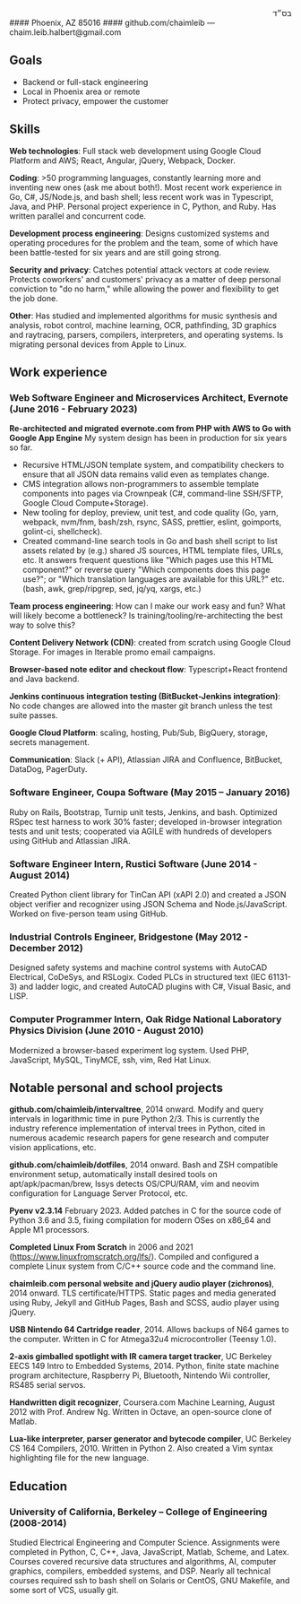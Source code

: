 <div id="bsd" dir="rtl">בס״ד</div>
#### Phoenix, AZ 85016
#### github.com/chaimleib — chaim.leib.halbert@gmail.com

## Goals

* Backend or full-stack engineering
* Local in Phoenix area or remote
* Protect privacy, empower the customer

## Skills

**Web technologies**: Full stack web development using Google Cloud Platform and AWS; React, Angular, jQuery, Webpack, Docker.

**Coding**: &gt;50 programming languages, constantly learning more and inventing new ones (ask me about both!). Most recent work experience in Go, C#, JS/Node.js, and bash shell; less recent work was in Typescript, Java, and PHP. Personal project experience in C, Python, and Ruby. Has written parallel and concurrent code.

**Development process engineering**: Designs customized systems and operating procedures for the problem and the team, some of which have been battle-tested for six years and are still going strong.

**Security and privacy**: Catches potential attack vectors at code review. Protects coworkers' and customers' privacy as a matter of deep personal conviction to "do no harm," while allowing the power and flexibility to get the job done.

**Other**: Has studied and implemented algorithms for music synthesis and analysis, robot control, machine learning, OCR, pathfinding, 3D graphics and raytracing, parsers, compilers, interpreters, and operating systems. Is migrating personal devices from Apple to Linux.

## Work experience
### **Web Software Engineer and Microservices Architect, Evernote** (June 2016 - February 2023)

**Re-architected and migrated evernote.com from PHP with AWS to Go with Google App Engine** My system design has been in production for six years so far.

* Recursive HTML/JSON template system, and compatibility checkers to ensure that all JSON data remains valid even as templates change.
* CMS integration allows non-programmers to assemble template components into pages via Crownpeak (C#, command-line SSH/SFTP, Google Cloud Compute+Storage).
* New tooling for deploy, preview, unit test, and code quality (Go, yarn, webpack, nvm/fnm, bash/zsh, rsync, SASS, prettier, eslint, goimports, golint-ci, shellcheck).
* Created command-line search tools in Go and bash shell script to list assets related by (e.g.) shared JS sources, HTML template files, URLs, etc. It answers frequent questions like "Which pages use this HTML component?" or reverse query "Which components does this page use?"; or "Which translation languages are available for this URL?" etc. (bash, awk, grep/ripgrep, sed, jq/yq, xargs, etc.)

**Team process engineering**: How can I make our work easy and fun? What will likely become a bottleneck? Is training/tooling/re-architecting the best way to solve this?

**Content Delivery Network (CDN)**: created from scratch using Google Cloud Storage. For images in Iterable promo email campaigns.

**Browser-based note editor and checkout flow**: Typescript+React frontend and Java backend.

**Jenkins continuous integration testing (BitBucket-Jenkins integration)**: No code changes are allowed into the master git branch unless the test suite passes.

**Google Cloud Platform**: scaling, hosting, Pub/Sub, BigQuery, storage, secrets management.

**Communication**: Slack (+ API), Atlassian JIRA and Confluence, BitBucket, DataDog, PagerDuty.

### **Software Engineer, Coupa Software** (May 2015 – January 2016)

Ruby on Rails, Bootstrap, Turnip unit tests, Jenkins, and bash. Optimized RSpec test harness to work 30% faster; developed in-browser integration tests and unit tests; cooperated via AGILE with hundreds of developers using GitHub and Atlassian JIRA.

### **Software Engineer Intern, Rustici Software** (June 2014 - August 2014)

Created Python client library for TinCan API (xAPI 2.0) and created a JSON object verifier and recognizer using JSON Schema and Node.js/JavaScript. Worked on five-person team using GitHub.

### **Industrial Controls Engineer, Bridgestone** (May 2012 - December 2012)

Designed safety systems and machine control systems with AutoCAD Electrical, CoDeSys, and RSLogix. Coded PLCs in structured text (IEC 61131-3) and ladder logic, and created AutoCAD plugins with C#, Visual Basic, and LISP.

### **Computer Programmer Intern, Oak Ridge National Laboratory Physics Division** (June 2010 - August 2010)

Modernized a browser-based experiment log system. Used PHP, JavaScript, MySQL, TinyMCE, ssh, vim, Red Hat Linux.

## Notable personal and school projects
**github.com/chaimleib/intervaltree**, 2014 onward. Modify and query intervals in logarithmic time in pure Python 2/3. This is currently the industry reference implementation of interval trees in Python, cited in numerous academic research papers for gene research and computer vision applications, etc.

**github.com/chaimleib/dotfiles**, 2014 onward. Bash and ZSH compatible environment setup, automatically install desired tools on apt/apk/pacman/brew, lssys detects OS/CPU/RAM, vim and neovim configuration for Language Server Protocol, etc.

**Pyenv v2.3.14** February 2023. Added patches in C for the source code of Python 3.6 and 3.5, fixing compilation for modern OSes on x86\_64 and Apple M1 processors.

**Completed Linux From Scratch** in 2006 and 2021 (https://www.linuxfromscratch.org/lfs/). Compiled and configured a complete Linux system from C/C++ source code and the command line.

**chaimleib.com personal website and jQuery audio player (zichronos)**, 2014 onward. TLS certificate/HTTPS. Static pages and media generated using Ruby, Jekyll and GitHub Pages, Bash and SCSS, audio player using jQuery.

**USB Nintendo 64 Cartridge reader**, 2014. Allows backups of N64 games to the computer. Written in C for Atmega32u4 microcontroller (Teensy 1.0).

**2-axis gimballed spotlight with IR camera target tracker**, UC Berkeley EECS 149 Intro to Embedded Systems, 2014. Python, finite state machine program architecture, Raspberry Pi, Bluetooth, Nintendo Wii controller, RS485 serial servos.

**Handwritten digit recognizer**, Coursera.com Machine Learning, August 2012 with Prof. Andrew Ng. Written in Octave, an open-source clone of Matlab.

**Lua-like interpreter, parser generator and bytecode compiler**, UC Berkeley CS 164 Compilers, 2010. Written in Python 2. Also created a Vim syntax highlighting file for the new language.

## Education
### **University of California, Berkeley – College of Engineering** (2008-2014)

Studied Electrical Engineering and Computer Science. Assignments were completed in Python, C, C++, Java, JavaScript, Matlab, Scheme, and Latex. Courses covered recursive data structures and algorithms, AI, computer graphics, compilers, embedded systems, and DSP. Nearly all technical courses required ssh to bash shell on Solaris or CentOS, GNU Makefile, and some sort of VCS, usually git.
